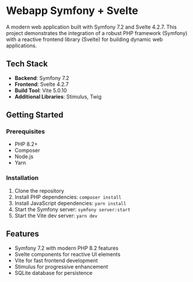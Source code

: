 # Webapp Symfony + Svelte

A modern web application built with Symfony 7.2 and Svelte 4.2.7. This project demonstrates the integration of a robust PHP framework (Symfony) with a reactive frontend library (Svelte) for building dynamic web applications.

## Tech Stack

- **Backend**: Symfony 7.2
- **Frontend**: Svelte 4.2.7
- **Build Tool**: Vite 5.0.10
- **Additional Libraries**: Stimulus, Twig

## Getting Started

### Prerequisites
- PHP 8.2+
- Composer
- Node.js
- Yarn

### Installation
1. Clone the repository
2. Install PHP dependencies: `composer install`
3. Install JavaScript dependencies: `yarn install`
4. Start the Symfony server: `symfony server:start`
5. Start the Vite dev server: `yarn dev`

## Features

- Symfony 7.2 with modern PHP 8.2 features
- Svelte components for reactive UI elements
- Vite for fast frontend development
- Stimulus for progressive enhancement
- SQLite database for persistence
